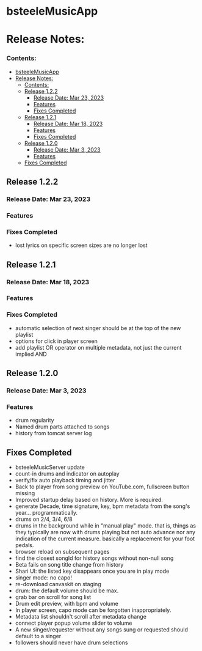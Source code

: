 # bsteeleMusicApp

# Release Notes:

### Contents:

<!-- TOC -->

* [bsteeleMusicApp](#bsteelemusicapp)
* [Release Notes:](#release-notes-)
  * [Contents:](#contents-)
  * [Release 1.2.2](#release-122)
    * [Release Date: Mar  23, 2023](#release-date--mar--23-2023)
    * [Features](#features)
    * [Fixes Completed](#fixes-completed)
  * [Release 1.2.1](#release-121)
    * [Release Date: Mar  18, 2023](#release-date--mar--18-2023)
    * [Features](#features-1)
    * [Fixes Completed](#fixes-completed-1)
  * [Release 1.2.0](#release-120)
    * [Release Date: Mar  3, 2023](#release-date--mar--3-2023)
    * [Features](#features-2)
  * [Fixes Completed](#fixes-completed-2)

<!-- TOC -->

## Release 1.2.2

### Release Date: Mar  23, 2023

### Features

### Fixes Completed

* lost lyrics on specific screen sizes are no longer lost

## Release 1.2.1

### Release Date: Mar  18, 2023

### Features

### Fixes Completed

* automatic selection of next singer should be at the top of the new playlist
* options for click in player screen
* add playlist OR operator on multiple metadata, not just the current implied AND

## Release 1.2.0

### Release Date: Mar  3, 2023

### Features

* drum regularity
* Named drum parts attached to songs
* history from tomcat server log

## Fixes Completed

* bsteeleMusicServer update
* count-in drums and indicator on autoplay
* verify/fix auto playback timing and jitter
* Back to player from song preview on YouTube.com, fullscreen button missing
* Improved startup delay based on history. More is required.
* generate Decade, time signature, key, bpm metadata from the song's year... programmatically.
* drums on 2/4, 3/4, 6/8
* drums in the background while in "manual play" mode. that is, things as they typically are now with drums playing but
  not auto advance nor any indication of the current measure. basically a replacement for your foot pedals.
* browser reload on subsequent pages
* find the closest songId for history songs without non-null song
* Beta fails on song title change from history
* Shari UI: the listed key disappears once you are in play mode
* singer mode: no capo!
* re-download canvaskit on staging
* drum: the default volume should be max.
* grab bar on scroll for song list
* Drum edit preview, with bpm and volume
* In player screen, capo mode can be forgotten inappropriately.
* Metadata list shouldn't scroll after metadata change
* connect player popup volume slider to volume
* A new singer/requester without any songs sung or requested should default to a singer
* followers should never have drum selections




